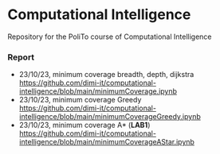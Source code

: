 # Computational Intelligence
Repository for the PoliTo course of Computational Intelligence
### Report
- 23/10/23, minimum coverage breadth, depth, dijkstra <br>
    https://github.com/dimi-it/computational-intelligence/blob/main/minimumCoverage.ipynb
- 23/10/23, minimum coverage Greedy <br>
    https://github.com/dimi-it/computational-intelligence/blob/main/minimumCoverageGreedy.ipynb
- 23/10/23, minimum coverage A* (**LAB1**) <br>
    https://github.com/dimi-it/computational-intelligence/blob/main/minimumCoverageAStar.ipynb